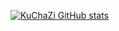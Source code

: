 [![KuChaZi GitHub stats](https://github-readme-stats.vercel.app/api?username=KuChaZi&show=reviews,discussions_started,discussions_answered,prs_merged,prs_merged_percentage)](https://github.com/KuChaZi)
